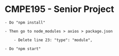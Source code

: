# CMPE195 - Senior Project

    - Do "npm install"

    - Then go to node_modules > axios > package.json

        - Delete line 23: "type": "module",

    - Do "npm start"
